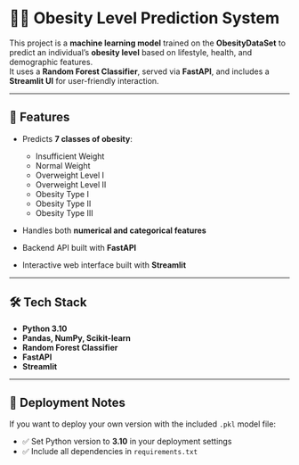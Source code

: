 # 🧑‍⚕️ Obesity Level Prediction System  

This project is a **machine learning model** trained on the **ObesityDataSet** to predict an individual’s **obesity level** based on lifestyle, health, and demographic features.  
It uses a **Random Forest Classifier**, served via **FastAPI**, and includes a **Streamlit UI** for user-friendly interaction.  

---

## 🔧 Features  
- Predicts **7 classes of obesity**:  
  - Insufficient Weight  
  - Normal Weight  
  - Overweight Level I  
  - Overweight Level II  
  - Obesity Type I  
  - Obesity Type II  
  - Obesity Type III  

- Handles both **numerical and categorical features**  
- Backend API built with **FastAPI**  
- Interactive web interface built with **Streamlit**  

---

## 🛠️ Tech Stack  
- **Python 3.10**  
- **Pandas, NumPy, Scikit-learn**  
- **Random Forest Classifier**  
- **FastAPI**  
- **Streamlit**  

---

## 🚀 Deployment Notes  
If you want to deploy your own version with the included `.pkl` model file:  

- ✅ Set Python version to **3.10** in your deployment settings  
- ✅ Include all dependencies in `requirements.txt`  
